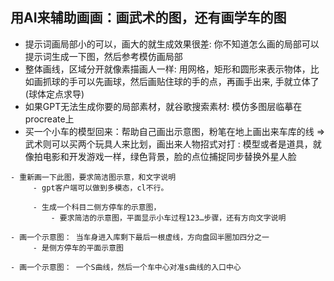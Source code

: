 ## 用AI来辅助画画：画武术的图，还有画学车的图

* 提示词画局部小的可以，画大的就生成效果很差: 你不知道怎么画的局部可以提示词生成一下图，然后参考模仿画局部
* 整体画线，区域分开就像素描画人一样: 用网格，矩形和圆形来表示物体，比如画抓球的手可以先画球，然后画贴住球的手的点，再画手出来, 手就立体了 (球体定点求导)
* 如果GPT无法生成你要的局部素材，就谷歌搜索素材: 模仿多图层临摹在procreate上
* 买一个小车的模型回来：帮助自己画出示意图，粉笔在地上画出来车库的线 => 武术则可以买两个玩具人来比划，画出来人物招式对打 : 模型或者是道具，就像拍电影和开发游戏一样，绿色背景，脸的点位捕捉同步替换外星人脸

```
- 重新画一下此图，要求简洁图示意，和文字说明
	 - gpt客户端可以做到多模态，cl不行。

	 - 生成一个科目二侧方停车的示意图，
		 - 要求简洁的示意图，平面显示小车过程123…步骤，还有方向文字说明

- 画一个示意图： 当车身进入库剩下最后一根虚线，方向盘回半圈加四分之一
	 - 是侧方停车的平面示意图

- 画一个示意图： 一个S曲线，然后一个车中心对准s曲线的入口中心

```

